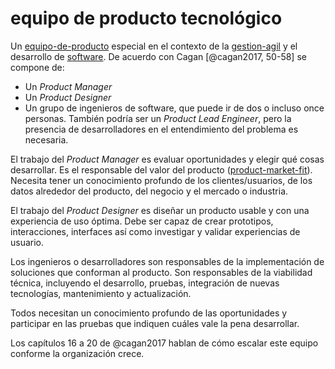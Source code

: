 # equipo de producto tecnológico

Un [equipo-de-producto](equipo-de-producto.md) especial en el contexto de la [gestion-agil](gestion-agil.md) y el desarrollo de [software](software.md). De acuerdo con Cagan [@cagan2017, 50-58] se compone de:

* Un *Product Manager*
* Un *Product Designer*
* Un grupo de ingenieros de software, que puede ir de dos o incluso once personas. También podría ser un *Product Lead Engineer*, pero la presencia de desarrolladores en el entendimiento del problema es necesaria.

El trabajo del *Product Manager* es evaluar oportunidades y elegir qué cosas desarrollar. Es el responsable del valor del producto ([product-market-fit](product-market-fit.md)). Necesita tener un conocimiento profundo de los clientes/usuarios, de los datos alrededor del producto, del negocio y el mercado o industria.

El trabajo del *Product Designer* es diseñar un producto usable y con una experiencia de uso óptima. Debe ser capaz de crear prototipos, interacciones, interfaces así como investigar y validar experiencias de usuario.

Los ingenieros o desarrolladores son responsables de la implementación de soluciones que conforman al producto. Son responsables de la viabilidad técnica, incluyendo el desarrollo, pruebas, integración de nuevas tecnologías, mantenimiento y actualización.

Todos necesitan un conocimiento profundo de las oportunidades y participar en las pruebas que indiquen cuáles vale la pena desarrollar.

Los capítulos 16 a 20 de @cagan2017 hablan de cómo escalar este equipo conforme la organización crece.
